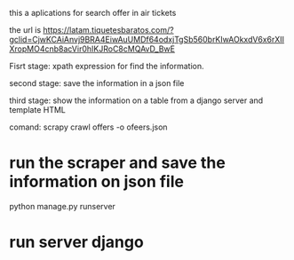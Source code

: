 this a aplications for search offer in air tickets

the url is https://latam.tiquetesbaratos.com/?gclid=CjwKCAiAnvj9BRA4EiwAuUMDf64odxjTgSb560brKIwAOkxdV6x6rXIIXropMO4cnb8acVir0hIKJRoC8cMQAvD_BwE

Fisrt stage:
xpath expression  for find the information.

second stage:
save the information in a json file

third stage:
show the information on a table from a django server and template HTML


comand:
scrapy crawl offers -o ofeers.json
 # run the scraper and save the information on json file

python manage.py runserver

# run server django




